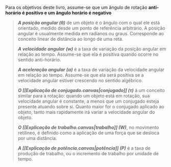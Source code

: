 Para os objetivos deste livro, assume-se que um ângulo de rotação **anti-horário é positivo e um ângulo horário é negativo**
>
> ***A posição angular ($\theta$)*** de um objeto é o ângulo com o qual ele está orientado, medido desde um ponto de referência arbitrário. A posição angular é usualmente medida em radianos ou graus. Corresponde ao conceito linear de distância ao longo de uma reta.
> 
> ***A velocidade angular*** ***($w$)*** é a taxa de variação da posição angular em relação ao tempo. Assume-se que ela é positiva quando ocorre no sentido anti-horário.
> 
> ***A aceleração angular ($\alpha$)***  é a taxa de variação da velocidade angular em relação ao tempo. Assume-se que ela será positiva se a velocidade angular estiver crescendo no sentido algébrico.
> 
> ***O [[Explicação de conjugado.canvas|conjugado]] ($\tau$)*** á um conceito similar para a rotação: quando um objeto está em rotação, sua velocidade angular é constante, a menos que um conjugado esteja presente atuando sobre si. Quanto maior for o conjugado aplicado ao objeto, tanto mais rapidamente irá variar a velocidade angular do objeto.
> 
> ***O [[Explicação de trabalho.canvas|trabalho]] ($W$)***, no movimento retilíneo, é definido como a aplicação de uma força que se desloca por uma distância.
> 
> ***A [[Explicação de potência.canvas|potência]] (P)*** é a taxa de produção de trabalho, ou o incremento de trabalho por unidade de tempo.